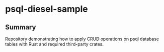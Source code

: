 # psql-diesel-sample

## Summary

Repository demonstrating how to apply CRUD operations on psql database tables with Rust and required third-party crates.
